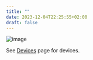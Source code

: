 ```yaml
---
title: ""
date: 2023-12-04T22:25:55+02:00
draft: false
---
```


![image](/titobox.png)

See [Devices](devices) page for devices.